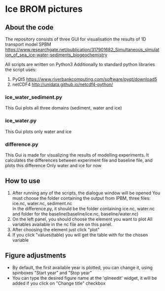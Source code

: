 # Ice BROM pictures 
## About the code 
The repository consists of three GUI for visualisation the results of 1D transport model SPBM
https://www.researchgate.net/publication/317901682_Simultaneous_simulation_of_sea_ice-water-sediments_biogeochemistry 

All scripts are written on Python3
Additionally to standard python libraries the script uses:
1. PyQt5 https://www.riverbankcomputing.com/software/pyqt/download5 
1. netCDF4 http://unidata.github.io/netcdf4-python/

### ice_water_sediment.py
This Gui plots all three domains (sediment, water and ice)
### ice_water.py
This Gui plots only water and ice
### difference.py
This Gui is made for visualizing the results of modelling experiments. 
It calculates the differences between experiment file and baseline file, 
and plots this difference
Only water and ice for now
## How to use 
1. After running any of the scripts, the dialogue window will be opened
You must choose the folder containing the output from IPBM, 
three files: ice.nc, water.nc, sediment.nc  
In the difference.py, it should be the folder containing ice.nc, water.nc and folder for the baseline(baseline/ice.nc, baseline/water.nc)
1. On the left panel, you should choose the element you want to plot
All variables available in the nc file are on this panel. 
1. After choosing the element just click "plot"
1. If you click "values(table) you will get the table with for the chosen variable

## Figure adjustments
* By default, the first available year is plotted, you can change it, using spinboxes "Start year" and "Stop year" 
* You can type the desired figure name at the 'qlineedit' widget, it will be added if you click on "Change title" checkbox


